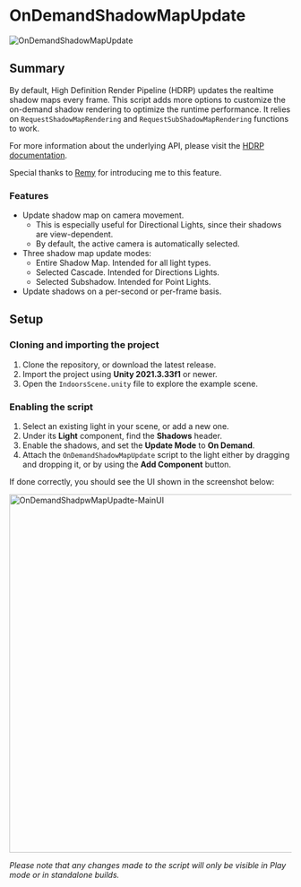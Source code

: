# OnDemandShadowMapUpdate
![OnDemandShadowMapUpdate](https://github.com/radishface/OnDemandShadowMapUpdate/assets/1553981/54fd027e-e9bf-4ce9-b8b5-00a4140ef72f)

## Summary
By default, High Definition Render Pipeline (HDRP) updates the realtime shadow maps every frame. This script adds more options to customize the on-demand shadow rendering to optimize the runtime performance. It relies on `RequestShadowMapRendering` and `RequestSubShadowMapRendering` functions to work. 

For more information about the underlying API, please visit the [HDRP documentation](https://docs.unity3d.com/Packages/com.unity.render-pipelines.high-definition@12.0/manual/Shadows-in-HDRP.html?q=requestshadowmaprendering#shadow-update-mode).

Special thanks to [Remy](https://github.com/RemyUnity) for introducing me to this feature.

### Features
* Update shadow map on camera movement.
  * This is especially useful for Directional Lights, since their shadows are view-dependent.
  * By default, the active camera is automatically selected.
* Three shadow map update modes:
  * Entire Shadow Map. Intended for all light types.
  * Selected Cascade. Intended for Directions Lights.
  * Selected Subshadow. Intended for Point Lights.
* Update shadows on a per-second or per-frame basis.

## Setup

### Cloning and importing the project
1. Clone the repository, or download the latest release.
2. Import the project using **Unity 2021.3.33f1** or newer.
3. Open the `IndoorsScene.unity` file to explore the example scene.

### Enabling the script
1. Select an existing light in your scene, or add a new one.
2. Under its **Light** component, find the **Shadows** header.
3. Enable the shadows, and set the **Update Mode** to **On Demand**.
4. Attach the `OnDemandShadowMapUpdate` script to the light either by dragging and dropping it, or by using the **Add Component** button.

If done correctly, you should see the UI shown in the screenshot below:

<img width="640" alt="OnDemandShadpwMapUpadte-MainUI" src="https://github.com/radishface/OnDemandShadowMapUpdate/assets/1553981/7c74d734-98d7-4ad0-9ee0-b4286891d687">

*Please note that any changes made to the script will only be visible in Play mode or in standalone builds.*
